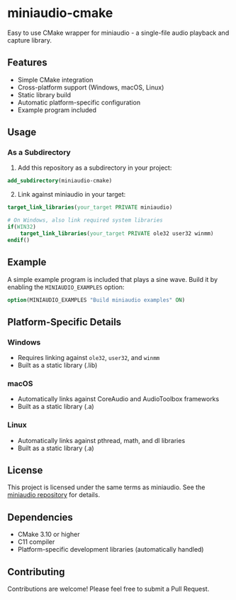 # miniaudio-cmake

Easy to use CMake wrapper for miniaudio - a single-file audio playback and capture library.

## Features

- Simple CMake integration
- Cross-platform support (Windows, macOS, Linux)
- Static library build
- Automatic platform-specific configuration
- Example program included

## Usage

### As a Subdirectory

1. Add this repository as a subdirectory in your project:

```cmake
add_subdirectory(miniaudio-cmake)
```

2. Link against miniaudio in your target:

```cmake
target_link_libraries(your_target PRIVATE miniaudio)

# On Windows, also link required system libraries
if(WIN32)
    target_link_libraries(your_target PRIVATE ole32 user32 winmm)
endif()
```

## Example

A simple example program is included that plays a sine wave. Build it by enabling the `MINIAUDIO_EXAMPLES` option:

```cmake
option(MINIAUDIO_EXAMPLES "Build miniaudio examples" ON)
```

## Platform-Specific Details

### Windows
- Requires linking against `ole32`, `user32`, and `winmm`
- Built as a static library (.lib)

### macOS
- Automatically links against CoreAudio and AudioToolbox frameworks
- Built as a static library (.a)

### Linux
- Automatically links against pthread, math, and dl libraries
- Built as a static library (.a)

## License

This project is licensed under the same terms as miniaudio. See the [miniaudio repository](https://github.com/mackron/miniaudio) for details.

## Dependencies

- CMake 3.10 or higher
- C11 compiler
- Platform-specific development libraries (automatically handled)

## Contributing

Contributions are welcome! Please feel free to submit a Pull Request.
